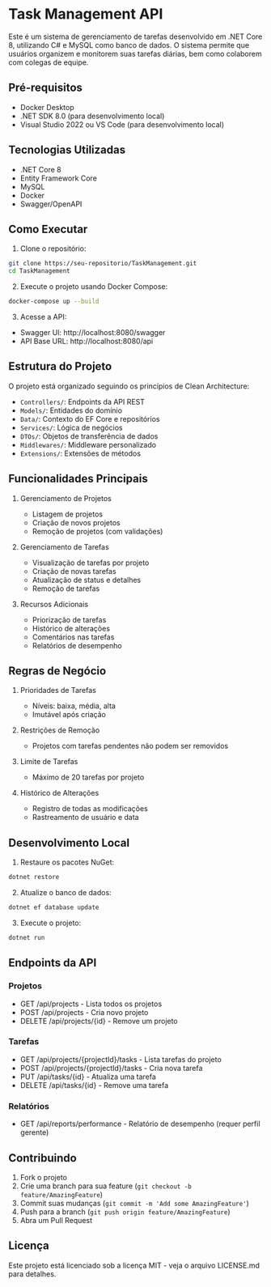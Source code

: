 # Task Management API

Este é um sistema de gerenciamento de tarefas desenvolvido em .NET Core 8, utilizando C# e MySQL como banco de dados. O sistema permite que usuários organizem e monitorem suas tarefas diárias, bem como colaborem com colegas de equipe.

## Pré-requisitos

- Docker Desktop
- .NET SDK 8.0 (para desenvolvimento local)
- Visual Studio 2022 ou VS Code (para desenvolvimento local)

## Tecnologias Utilizadas

- .NET Core 8
- Entity Framework Core
- MySQL
- Docker
- Swagger/OpenAPI

## Como Executar

1. Clone o repositório:
```bash
git clone https://seu-repositorio/TaskManagement.git
cd TaskManagement
```

2. Execute o projeto usando Docker Compose:
```bash
docker-compose up --build
```

3. Acesse a API:
- Swagger UI: http://localhost:8080/swagger
- API Base URL: http://localhost:8080/api

## Estrutura do Projeto

O projeto está organizado seguindo os princípios de Clean Architecture:

- `Controllers/`: Endpoints da API REST
- `Models/`: Entidades do domínio
- `Data/`: Contexto do EF Core e repositórios
- `Services/`: Lógica de negócios
- `DTOs/`: Objetos de transferência de dados
- `Middlewares/`: Middleware personalizado
- `Extensions/`: Extensões de métodos

## Funcionalidades Principais

1. Gerenciamento de Projetos
   - Listagem de projetos
   - Criação de novos projetos
   - Remoção de projetos (com validações)

2. Gerenciamento de Tarefas
   - Visualização de tarefas por projeto
   - Criação de novas tarefas
   - Atualização de status e detalhes
   - Remoção de tarefas

3. Recursos Adicionais
   - Priorização de tarefas
   - Histórico de alterações
   - Comentários nas tarefas
   - Relatórios de desempenho

## Regras de Negócio

1. Prioridades de Tarefas
   - Níveis: baixa, média, alta
   - Imutável após criação

2. Restrições de Remoção
   - Projetos com tarefas pendentes não podem ser removidos

3. Limite de Tarefas
   - Máximo de 20 tarefas por projeto

4. Histórico de Alterações
   - Registro de todas as modificações
   - Rastreamento de usuário e data

## Desenvolvimento Local

1. Restaure os pacotes NuGet:
```bash
dotnet restore
```

2. Atualize o banco de dados:
```bash
dotnet ef database update
```

3. Execute o projeto:
```bash
dotnet run
```

## Endpoints da API

### Projetos
- GET /api/projects - Lista todos os projetos
- POST /api/projects - Cria novo projeto
- DELETE /api/projects/{id} - Remove um projeto

### Tarefas
- GET /api/projects/{projectId}/tasks - Lista tarefas do projeto
- POST /api/projects/{projectId}/tasks - Cria nova tarefa
- PUT /api/tasks/{id} - Atualiza uma tarefa
- DELETE /api/tasks/{id} - Remove uma tarefa

### Relatórios
- GET /api/reports/performance - Relatório de desempenho (requer perfil gerente)

## Contribuindo

1. Fork o projeto
2. Crie uma branch para sua feature (`git checkout -b feature/AmazingFeature`)
3. Commit suas mudanças (`git commit -m 'Add some AmazingFeature'`)
4. Push para a branch (`git push origin feature/AmazingFeature`)
5. Abra um Pull Request

## Licença

Este projeto está licenciado sob a licença MIT - veja o arquivo LICENSE.md para detalhes.
